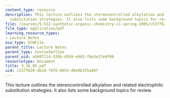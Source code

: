```yaml
---
content_type: resource
description: This lecture outlines the stereocontrolled alkylation and related electrophilic
  substitution strategies. It also lists some background topics for review.
file: /courses/5-512-synthetic-organic-chemistry-ii-spring-2005/c537f620db1879f08053d8e9b355a46f_3_16_05.pdf
file_type: application/pdf
learning_resource_types:
- Lecture Notes
ocw_type: OCWFile
parent_title: Lecture Notes
parent_type: CourseSection
parent_uid: a5607114-339b-d5b9-e943-f0e3e27e9f00
resourcetype: Document
title: 3_16_05.pdf
uid: c537f620-db18-79f0-8053-d8e9b355a46f
---
```

This lecture outlines the stereocontrolled alkylation and related electrophilic substitution strategies. It also lists some background topics for review.


